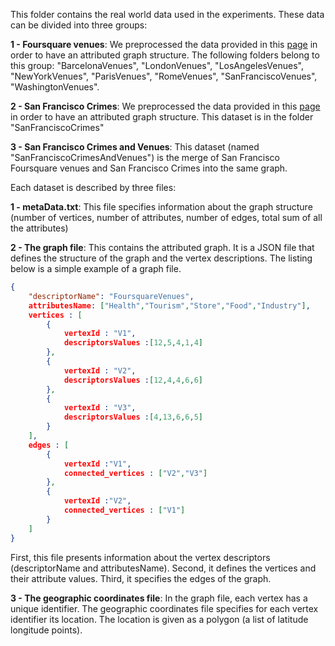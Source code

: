 This folder contains the real world data used in the experiments. These data can be divided into three groups:

**1 - Foursquare venues**: We preprocessed the data provided in this  [page](https://figshare.com/articles/Foursquare_amp_Flickr_activities_in_20_cities/1584973) in order to have an attributed graph structure. The following folders belong to this group: "BarcelonaVenues", "LondonVenues", "LosAngelesVenues", "NewYorkVenues", "ParisVenues", "RomeVenues", "SanFranciscoVenues", "WashingtonVenues".

**2 - San Francisco Crimes**: We preprocessed the data provided in this [page](https://www.kaggle.com/c/sf-crime/data) in order to have an attributed graph structure. This dataset is in the folder "SanFranciscoCrimes"

**3 - San Francisco Crimes and Venues**: This dataset (named "SanFranciscoCrimesAndVenues") is the merge of San Francisco Foursquare venues and San Francisco Crimes into the same graph.

Each dataset is described by three files:

**1 - metaData.txt**: This file specifies information about the graph structure (number of vertices, number of attributes, number of edges, total sum of all the attributes)

**2 - The graph file**: This contains the attributed graph. It is a JSON file that defines the structure of the graph and the vertex descriptions. The listing below is a simple example of a graph file.
```json
{
	"descriptorName": "FoursquareVenues",	
	attributesName: ["Health","Tourism","Store","Food","Industry"],
	vertices : [
		{
			vertexId : "V1",
			descriptorsValues :[12,5,4,1,4]
		},
		{
			vertexId : "V2",
			descriptorsValues :[12,4,4,6,6]
		},
		{
			vertexId : "V3",
			descriptorsValues :[4,13,6,6,5]
		}
	],
	edges : [
		{
			vertexId :"V1",
			connected_vertices : ["V2","V3"]
		},
		{
			vertexId :"V2",
			connected_vertices : ["V1"]
		}
	]
}
```
First, this file presents information about the vertex descriptors (descriptorName and attributesName). Second, it defines the vertices and their attribute values. Third, it specifies the edges of the graph.

**3 - The geographic coordinates file**: In the graph file, each vertex has a unique identifier. The geographic coordinates file specifies for each vertex identifier its location. The location is given as a polygon (a list of latitude longitude points).
